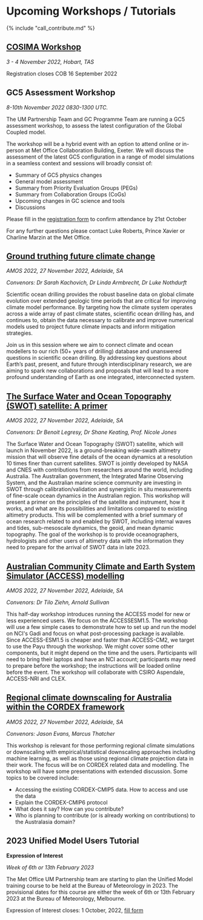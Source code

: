 # Upcoming Workshops / Tutorials

{% include "call_contribute.md" %}

## [COSIMA Workshop][cosima2022]

*3 - 4 November 2022, Hobart, TAS*

Registration closes COB 16 September 2022

## GC5 Assessment Workshop

*8-10th November 2022 0830-1300 UTC.*

The UM Partnership Team and GC Programme Team are running a GC5 assessment workshop, to assess the latest configuration of the Global Coupled model.

The workshop will be a hybrid event with an option to attend online or in-person at Met Office Collaboration Building, Exeter. We will discuss the assessment of the latest GC5 configuration in a range of model simulations in a seamless context and sessions will broadly consist of:
-	Summary of GC5 physics changes
- General model assessment
- Summary from Priority Evaluation Groups (PEGs)
- Summary from Collaboration Groups (CoGs)
- Upcoming changes in GC science and tools
- Discussions

Please fill in the [registration form](https://forms.office.com/r/XyRvLKjNtH) to confirm attendance by 21st October

For any further questions please contact Luke Roberts, Prince Xavier or Charline Marzin at the Met Office.

## [Ground truthing future climate change][amos2022]

*AMOS 2022, 27 November 2022, Adelaide, SA*

*Convenors: Dr Sarah Kachovich, Dr Linda Armbrecht, Dr Luke Nothdurft*

Scientific ocean drilling provides the robust baseline data on global climate evolution over extended geologic time periods that are critical for improving climate model performance. By targeting how the climate system operates across a wide array of past climate states, scientific ocean drilling has, and continues to, obtain the data necessary to calibrate and improve numerical models used to project future climate impacts and inform mitigation strategies.

Join us in this session where we aim to connect climate and ocean modellers to our rich (50+ years of drilling) database and unanswered questions in scientific ocean drilling. By addressing key questions about Earth’s past, present, and future through interdisciplinary research, we are aiming to spark new collaborations and proposals that will lead to a more profound understanding of Earth as one integrated, interconnected system.

## [The Surface Water and Ocean Topography (SWOT) satellite: A primer][amos2022]

*AMOS 2022, 27 November 2022, Adelaide, SA*

*Convenors: Dr Benoit Legresy, Dr Shane Keating, Prof. Nicole Jones*

The Surface Water and Ocean Topography (SWOT) satellite, which will launch in November 2022, is a ground-breaking wide-swath altimetry mission that will observe fine details of the ocean dynamics at a resolution 10 times finer than current satellites. SWOT is jointly developed by NASA and CNES with contributions from researchers around the world, including Australia. The Australian government, the Integrated Marine Observing System, and the Australian marine science community are investing in SWOT through calibration/validation and synergistic in situ measurements of fine-scale ocean dynamics in the Australian region. This workshop will present a primer on the principles of the satellite and instrument, how it works, and what are its possibilities and limitations compared to existing altimetry products. This will be complemented with a brief summary of ocean research related to and enabled by SWOT, including internal waves and tides, sub-mesoscale dynamics, the geoid, and mean dynamic topography. The goal of the workshop is to provide oceanographers, hydrologists and other users of altimetry data with the information they need to prepare for the arrival of SWOT data in late 2023.

## [Australian Community Climate and Earth System Simulator (ACCESS) modelling][amos2022]

*AMOS 2022, 27 November 2022, Adelaide, SA*

*Convenors: Dr Tilo Ziehn, Arnold Sullivan*

This half-day workshop introduces running the ACCESS model for new or less experienced users. We focus on the ACCESSESM1.5. The workshop will use a few simple cases to demonstrate how to set up and run the model on NCI's Gadi and focus on what post-processing package is available. Since ACCESS-ESM1.5 is cheaper and faster than ACCESS-CM2, we target to use the Payu through the workshop. We might cover some other components, but it might depend on the time and the users. Participants will need to bring their laptops and have an NCI account; participants may need to prepare before the workshop; the instructions will be loaded online before the event. The workshop will collaborate with CSIRO Aspendale, ACCESS-NRI and CLEX.

## [Regional climate downscaling for Australia within the CORDEX framework][amos2022]

*AMOS 2022, 27 November 2022, Adelaide, SA*

*Convenors: Jason Evans, Marcus Thatcher*

This workshop is relevant for those performing regional climate simulations or downscaling with empirical/statistical downscaling approaches including machine learning, as well as those using regional climate projection data in their work. The focus will be on CORDEX related data and modelling. The workshop will have some presentations with extended discussion. Some topics to be covered include:
- Accessing the existing CORDEX-CMIP5 data. How to access and use the data
- Explain the CORDEX-CMIP6 protocol
- What does it say? How can you contribute?
- Who is planning to contribute (or is already working on contributions) to the Australasia domain?

## 2023 Unified Model Users Tutorial

**Expression of Interest**

*Week of 6th or 13th February 2023*

The Met Office UM Partnership team are starting to plan the Unified Model training course to be held at the Bureau of Meteorology in 2023. The provisional dates for this course are either the week of 6th or 13th February 2023 at the Bureau of Meteorology, Melbourne.

Expression of Interest closes: 1 October, 2022, [fill form](https://forms.office.com/r/dgtNtNfZWX)

[cosima2022]: http://cosima.org.au/index.php/meetings/cosima2022/
[amos2022]: https://www.amos2022.org.au/
